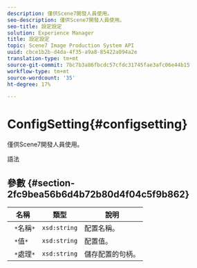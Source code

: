 ```yaml
---
description: 僅供Scene7開發人員使用。
seo-description: 僅供Scene7開發人員使用。
seo-title: 設定設定
solution: Experience Manager
title: 設定設定
topic: Scene7 Image Production System API
uuid: cbce1b2b-d4da-4f35-a9a8-85422a094a2e
translation-type: tm+mt
source-git-commit: 7bc7b3a86fbcdc57cfdc31745fae3afc06e44b15
workflow-type: tm+mt
source-wordcount: '35'
ht-degree: 17%

---
```



# ConfigSetting{#configsetting}

僅供Scene7開發人員使用。

語法

## 參數 {#section-2fc9bea56b6d4b72b80d4f04c5f9b862}

| 名稱 | 類型 | 說明 |
|---|---|---|
| ` *`名稱`*` | `xsd:string` | 配置名稱。 |
| ` *`值`*` | `xsd:string` | 配置值。 |
| ` *`處理`*` | `xsd:string` | 儲存配置的句柄。 |

